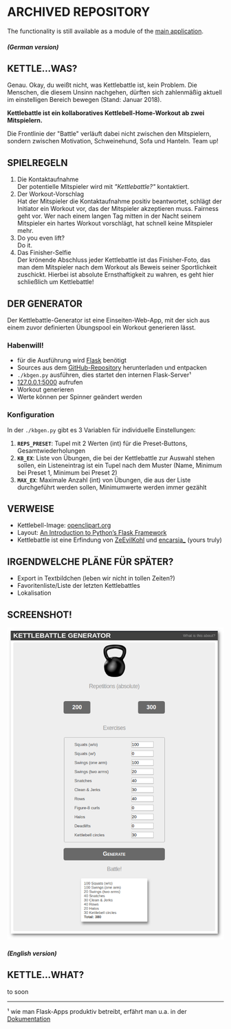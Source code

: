 # ARCHIVED REPOSITORY

The functionality is still available as a module of the [main application](https://github.com/encarsia/cave).

##### (German version)

## KETTLE...WAS?

Genau. Okay, du weißt nicht, was Kettlebattle ist, kein Problem. Die Menschen, die diesem Unsinn nachgehen, dürften sich zahlenmäßig aktuell im einstelligen Bereich bewegen (Stand: Januar 2018).

**Kettlebattle ist ein kollaboratives Kettlebell-Home-Workout ab zwei Mitspielern.**

Die Frontlinie der "Battle" verläuft dabei nicht zwischen den Mitspielern, sondern zwischen Motivation, Schweinehund, Sofa und Hanteln. Team up!

## SPIELREGELN

1. Die Kontaktaufnahme  
Der potentielle Mitspieler wird mit *"Kettlebattle?"* kontaktiert.
1. Der Workout-Vorschlag  
Hat der Mitspieler die Kontaktaufnahme positiv beantwortet, schlägt der Initiator ein Workout vor, das der Mitspieler akzeptieren muss. Fairness geht vor. Wer nach einem langen Tag mitten in der Nacht seinem Mitspieler ein hartes Workout vorschlägt, hat schnell keine Mitspieler mehr.
1. Do you even lift?  
Do it.
1. Das Finisher-Selfie  
Der krönende Abschluss jeder Kettlebattle ist das Finisher-Foto, das man dem Mitspieler nach dem Workout als Beweis seiner Sportlichkeit zuschickt. Hierbei ist absolute Ernsthaftigkeit zu wahren, es geht hier schließlich um Kettlebattle!

## DER GENERATOR

Der Kettlebattle-Generator ist eine Einseiten-Web-App, mit der sich aus einem zuvor definierten Übungspool ein Workout generieren lässt.

### Habenwill!

* für die Ausführung wird [Flask](http://flask.pocoo.org) benötigt
* Sources aus dem [GitHub-Repository](https://github.com/encarsia/kbgen) herunterladen und entpacken
* `./kbgen.py` ausführen, dies startet den internen Flask-Server¹
* [127.0.0.1:5000](http://127.0.0.1:5000/) aufrufen
* Workout generieren
* Werte können per Spinner geändert werden

### Konfiguration

In der `./kbgen.py` gibt es 3 Variablen für individuelle Einstellungen:

1. **`REPS_PRESET`**: Tupel mit 2 Werten (int) für die Preset-Buttons, Gesamtwiederholungen 
1. **`KB_EX`**: Liste von Übungen, die bei der Kettlebattle zur Auswahl stehen sollen, ein Listeneintrag ist ein Tupel nach dem Muster (Name, Minimum bei Preset 1, Minimum bei Preset 2)
1. **`MAX_EX`**: Maximale Anzahl (int) von Übungen, die aus der Liste durchgeführt werden sollen, Minimumwerte werden immer gezählt

## VERWEISE

* Kettlebell-Image: [openclipart.org](https://openclipart.org/detail/241218/kettlebell)
* Layout: [An Introduction to Python’s Flask Framework](https://code.tutsplus.com/tutorials/an-introduction-to-pythons-flask-framework--net-28822)
* Kettlebattle ist eine Erfindung von [ZeEvilKohl](https://twitter.com/ZeEvilKohl) und [encarsia_](https://twitter.com/encarsia_) (yours truly)

## IRGENDWELCHE PLÄNE FÜR SPÄTER?

* Export in Textbildchen (leben wir nicht in tollen Zeiten?)
* Favoritenliste/Liste der letzten Kettlebattles
* Lokalisation

## SCREENSHOT!

![Kettlebattle!](screenshot.png)

##### (English version)
## KETTLE...WHAT?

to soon
_____

¹ wie man Flask-Apps produktiv betreibt, erfährt man u.a. in der [Dokumentation](http://flask.pocoo.org/docs/0.12/deploying/)


